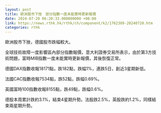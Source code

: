 ```yaml
---
layout: post
title: 歐洲股市下挫　部分指數一度未能實時更新報價
date: 2024-07-20 06:20:33.000000000 +08:00
link: https://news.rthk.hk/rthk/ch/component/k2/1762389-20240720.htm
categories: rthk
---
```


歐洲股市下挫，德國股市跌幅較大。

全球技術故障一度影響區內部分指數報價，意大利證券交易所表示，由於第3方技術問題，富時MIB指數一度未能實時更新報價，其後恢復正常。

德國DAX指數收報18171點，跌182點，跌幅1%，連跌5日，創近3星期新低。

法國CAC指數收報7534點，跌52點，跌幅0.69%。

英國富時100指數收報8155點，跌49點，跌幅0.6%。

德股本周累計跌約3.1%，結束4星期升勢。法股跌2.5%，英股跌約1.2%，同樣結束兩星期升勢。
